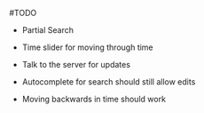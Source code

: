 #TODO

- Partial Search

- Time slider for moving through time

- Talk to the server for updates

- Autocomplete for search should still allow edits

- Moving backwards in time should work
